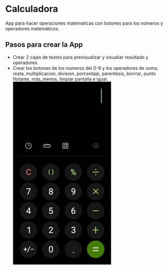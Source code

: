 # Calculadora
App para hacer operaciones matematicas con botones para los números y operadores matemáticos.

## Pasos para crear la App
- Crear 2 cajas de textos para previsualizar y visualiar resultado y operadores.
- Crear los botones de los numeros del 0-9 y los operadores de suma, resta, multiplicacion, division, porcentaje, parentesis, borrrar, punto flotante, más_menos, limpiar pantalla e igual.
      ![Calculadora  imagen](./src/calculadora.jpg)


